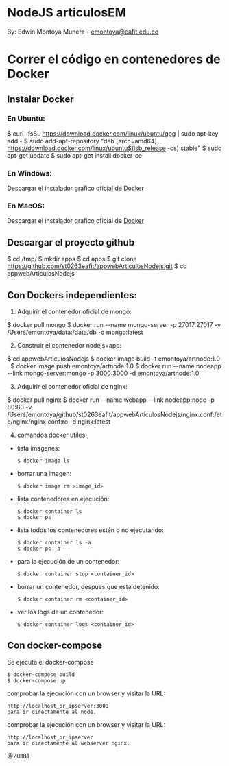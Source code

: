 # NodeJS articulosEM

By: Edwin Montoya Munera - emontoya@eafit.edu.co

# Correr el código en contenedores de Docker

## Instalar Docker

### En Ubuntu:

  $ curl -fsSL https://download.docker.com/linux/ubuntu/gpg | sudo apt-key add -
  $ sudo add-apt-repository "deb [arch=amd64] https://download.docker.com/linux/ubuntu$(lsb_release -cs) stable"
  $ sudo apt-get update
  $ sudo apt-get install docker-ce

### En Windows:

Descargar el instalador grafico oficial de [Docker](https://docs.docker.com/docker-for-windows/install/)

### En MacOS:

Descargar el instalador grafico oficial de [Docker](https://docs.docker.com/docker-for-mac/install/)

## Descargar el proyecto github

  $ cd /tmp/
  $ mkdir apps
  $ cd apps
  $ git clone https://github.com/st0263eafit/appwebArticulosNodejs.git
  $ cd appwebArticulosNodejs

## Con Dockers independientes:

1. Adquirir el contenedor oficial de mongo:

  $ docker pull mongo
  $ docker run --name mongo-server -p 27017:27017 -v /Users/emontoya/data:/data/db -d mongo:latest

2. Construir el contenedor nodejs+app:

  $ cd appwebArticulosNodejs
  $ docker image build -t emontoya/artnode:1.0 .
  $ docker image push emontoya/artnode:1.0
  $ docker run --name nodeapp --link mongo-server:mongo -p 3000:3000 -d emontoya/artnode:1.0

3. Adquirir el contenedor oficial de nginx:

  $ docker pull nginx
  $ docker run --name webapp --link nodeapp:node -p 80:80 -v /Users/emontoya/github/st0263eafit/appwebArticulosNodejs/nginx.conf:/etc/nginx/nginx.conf:ro -d nginx:latest

4. comandos docker utiles:

* lista imagenes:

      $ docker image ls

* borrar una imagen:

      $ docker image rm >image_id>


* lista contenedores en ejecución: 

      $ docker container ls
      $ docker ps
  
* lista todos los contenedores estén o no ejecutando:

      $ docker container ls -a
      $ docker ps -a

* para la ejecución de un contenedor:

      $ docker container stop <container_id> 

* borrar un contenedor, despues que esta detenido:

      $ docker container rm <container_id> 

* ver los logs de un contenedor:

      $ docker container logs <container_id> 

## Con docker-compose

Se ejecuta el docker-compose

    $ docker-compose build
    $ docker-compose up

comprobar la ejecución con un browser y visitar la URL:

    http://localhost_or_ipserver:3000
    para ir directamente al node.

comprobar la ejecución con un browser y visitar la URL:

    http://localhost_or_ipserver
    para ir directamente al webserver nginx.

@20181            
